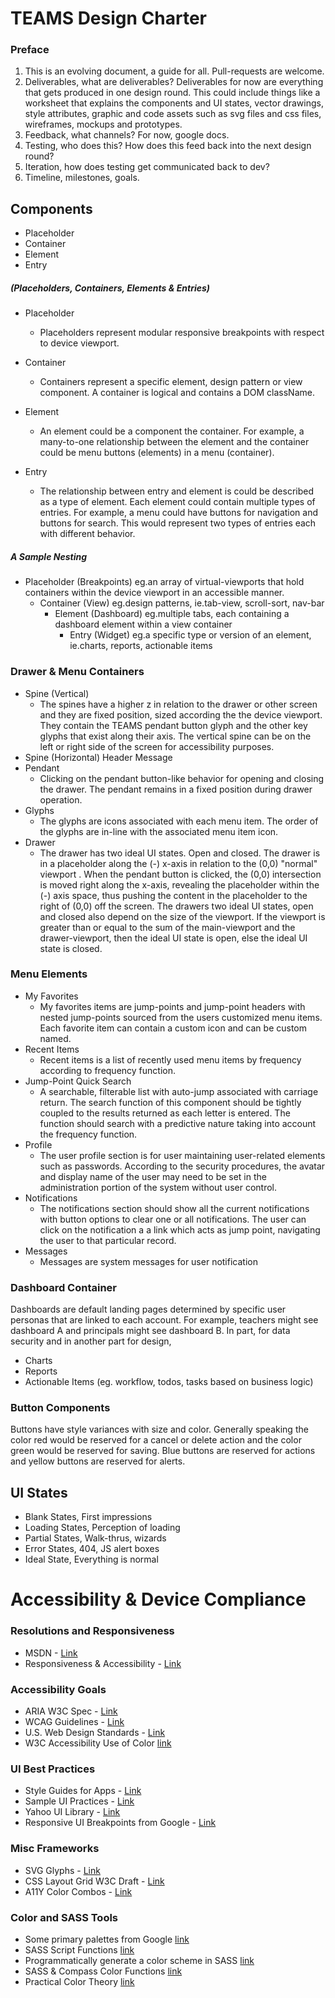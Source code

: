 # TEAMS Design Charter

### Preface
1. This is an evolving document, a guide for all. Pull-requests are welcome.
2. Deliverables, what are deliverables? Deliverables for now are everything that gets produced in one design round. This could include things like a worksheet that explains the components and UI states, vector drawings, style attributes, graphic and code assets such as svg files and css files, wireframes, mockups and prototypes.
3. Feedback, what channels? For now, google docs.
4. Testing, who does this? How does this feed back into the next design round?
5. Iteration, how does testing get communicated back to dev?
6. Timeline, milestones, goals.

## Components

- Placeholder
- Container
- Element
- Entry

##### (Placeholders, Containers, Elements & Entries)
- Placeholder
    - Placeholders represent modular responsive breakpoints with respect to device viewport.

- Container
    - Containers represent a specific element, design pattern or view component. A container is logical and contains a DOM className.

- Element
    - An element could be a component the container. For example, a many-to-one relationship between the element and the container could be menu buttons (elements) in a menu (container).

- Entry
    - The relationship between entry and element is could be described as a type of element. Each element could contain multiple types of entries. For example, a menu could have buttons for navigation and buttons for search. This would represent two types of entries each with different behavior.

##### A Sample Nesting
- Placeholder (Breakpoints) eg.an array of virtual-viewports that hold containers within the device viewport in an accessible manner.
  - Container (View) eg.design patterns, ie.tab-view, scroll-sort, nav-bar
    - Element (Dashboard) eg.multiple tabs, each containing a dashboard element within a view container
      - Entry (Widget) eg.a specific type or version of an element, ie.charts, reports, actionable items

### Drawer & Menu Containers
- Spine (Vertical)
  - The spines have a higher z in relation to the drawer or other screen and they are fixed position, sized according the the device viewport. They contain the TEAMS pendant button glyph and the other key glyphs that exist along their axis. The vertical spine can be on the left or right side of the screen for accessibility purposes.
- Spine (Horizontal) Header Message
- Pendant
  - Clicking on the pendant button-like behavior for opening and closing the drawer. The pendant remains in a fixed position during drawer operation.
- Glyphs
  - The glyphs are icons associated with each menu item. The order of the glyphs are in-line with the associated menu item icon.
- Drawer
  - The drawer has two ideal UI states. Open and closed. The drawer is in a placeholder along the (-) x-axis in relation to the (0,0) "normal" viewport . When the pendant button is clicked, the (0,0) intersection is moved right along the x-axis, revealing the placeholder within the (-) axis space, thus pushing the content in the placeholder to the right of (0,0) off the screen. The drawers two ideal UI states, open and closed also depend on the size of the viewport. If the viewport is greater than or equal to the sum of the main-viewport and the drawer-viewport, then the ideal UI state is open, else the ideal UI state is closed.

### Menu Elements
- My Favorites
  - My favorites items are jump-points and jump-point headers with nested jump-points sourced from the users customized menu items. Each favorite item can contain a custom icon and can be custom named.
- Recent Items
  - Recent items is a list of recently used menu items by frequency according to frequency function.
- Jump-Point Quick Search
  - A searchable, filterable list with auto-jump associated with carriage return. The search function of this component should be tightly coupled to the results returned as each letter is entered. The function should search with a predictive nature taking into account the frequency function.
- Profile
  - The user profile section is for user maintaining user-related elements such as passwords. According to the security procedures, the avatar and display name of the user may need to be set in the administration portion of the system without user control.
- Notifications
  - The notifications section should show all the current notifications with button options to clear one or all notifications. The user can click on the notification a a link which acts as jump point, navigating the user to that particular record.
- Messages
  - Messages are system messages for user notification

### Dashboard Container
Dashboards are default landing pages determined by specific user personas that are linked to each account. For example, teachers might see dashboard A and principals might see dashboard B. In part, for data security and in another part for design,
- Charts
- Reports
- Actionable Items (eg. workflow, todos, tasks based on business logic)

### Button Components
Buttons have style variances with size and color. Generally speaking the color red would be reserved for a cancel or delete action and the color green would be reserved for saving. Blue buttons are reserved for actions and yellow buttons are reserved for alerts.

## UI States

- Blank States, First impressions
- Loading States, Perception of loading
- Partial States, Walk-thrus, wizards
- Error States, 404, JS alert boxes
- Ideal State, Everything is normal

# Accessibility & Device Compliance

### Resolutions and Responsiveness
- MSDN - [Link](https://blogs.msdn.microsoft.com/b8/2012/03/21/scaling-to-different-screens/)
- Responsiveness & Accessibility - [Link](http://www.ssbbartgroup.com/blog/what-does-responsive-web-design-have-to-do-with-accessibility/)

### Accessibility Goals
- ARIA W3C Spec - [Link](http://www.w3.org/TR/aria-in-html/)
- WCAG Guidelines - [Link](http://www.w3.org/TR/WCAG20/#visual-audio-contrast)
- U.S. Web Design Standards - [Link](https://playbook.cio.gov/designstandards/)
- W3C Accessibility Use of Color [link](http://www.w3.org/TR/UNDERSTANDING-WCAG20/visual-audio-contrast-without-color.html)

### UI Best Practices
- Style Guides for Apps - [Link](https://www.google.com/design/spec/style/)
- Sample UI Practices - [Link](http://developer.android.com/training/best-ui.html)
- Yahoo UI Library - [Link](https://github.com/yui/yui3)
- Responsive UI Breakpoints from Google - [Link](https://www.google.com/design/spec/layout/responsive-ui.html#responsive-ui-breakpoints)

### Misc Frameworks
- SVG Glyphs - [Link](https://www.paciellogroup.com/blog/2013/12/using-aria-enhance-svg-accessibility/)
- CSS Layout Grid W3C Draft - [Link](http://www.w3.org/TR/css-grid-1/)
- A11Y Color Combos - [Link](http://clrs.cc/a11y/)

### Color and SASS Tools
- Some primary palettes from Google [link](https://www.google.com/design/spec/style/color.html#)
- SASS Script Functions [link](http://sass-lang.com/documentation/Sass/Script/Functions.html)
- Programmatically generate a color scheme in SASS [link](http://thesassway.com/advanced/how-to-programtically-go-from-one-color-to-another-in-sass)
- SASS & Compass Color Functions [link](http://jackiebalzer.com/color)
- Practical Color Theory [link](http://tallys.github.io/color-theory/)
